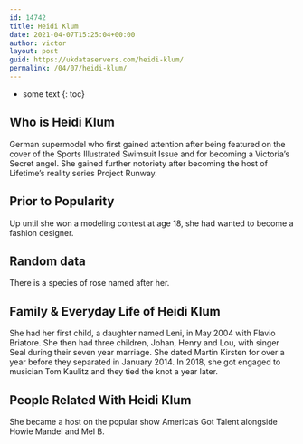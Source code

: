 ```yaml
---
id: 14742
title: Heidi Klum
date: 2021-04-07T15:25:04+00:00
author: victor
layout: post
guid: https://ukdataservers.com/heidi-klum/
permalink: /04/07/heidi-klum/
---
```


* some text
{: toc}


## Who is Heidi Klum



German supermodel who first gained attention after being featured on the cover of the Sports Illustrated Swimsuit Issue and for becoming a Victoria&#8217;s Secret angel. She gained further notoriety after becoming the host of Lifetime&#8217;s reality series Project Runway. 

                
                
                
## Prior to Popularity



Up until she won a modeling contest at age 18, she had wanted to become a fashion designer. 

                
                
                
## Random data



There is a species of rose named after her. 

                
                
                
## Family & Everyday Life of Heidi Klum



She had her first child, a daughter named Leni, in May 2004 with Flavio Briatore. She then had three children, Johan, Henry and Lou, with singer Seal during their seven year marriage. She dated Martin Kirsten for over a year before they separated in January 2014. In 2018, she got engaged to musician Tom Kaulitz and they tied the knot a year later. 

                
                
                
## People Related With Heidi Klum



She became a host on the popular show America&#8217;s Got Talent alongside Howie Mandel and Mel B. 

                
              
            
          
          
          